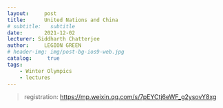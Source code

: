 ```yaml
---
layout:     post
title:      United Nations and China
# subtitle:   subtitle
date:       2021-12-02
lecturer: Siddharth Chatterjee
author:     LEGION GREEN
# header-img: img/post-bg-ios9-web.jpg
catalog: 	 true
tags: 
    - Winter Olympics
    - lectures
---
```

> registration: https://mp.weixin.qq.com/s/7pEYCtj6eWF_g2ysovY8xg
